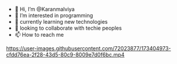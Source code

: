 - 👋 Hi, I’m @Karanmalviya
- 👀 I’m interested in programming
- 🌱 currently learning new technologies
- 💞️ looking to collaborate with techie peoples
- 📫 How to reach me 

<!---
Karanmalviya/Karanmalviya is a ✨ special ✨ repository because its `README.md` (this file) appears on your GitHub profile.
You can click the Preview link to take a look at your changes.
--->


https://user-images.githubusercontent.com/72023877/173404973-cfdd76ea-2f28-43d5-80c9-8009e7d0f6bc.mp4

